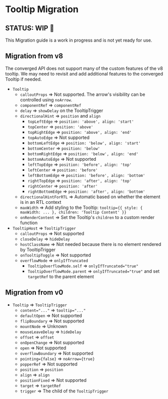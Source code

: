 # Tooltip Migration

## STATUS: WIP 🚧

This Migration guide is a work in progress and is not yet ready for use.

## Migration from v8

The converged API does not support many of the custom features of the v8 tooltip. We may need to revisit and add additional features to the converged Tooltip if needed.

- `Tooltip`
  - `calloutProps` => Not supported. The arrow's visibility can be controlled using `noArrow`.
  - `componentRef` => `componentRef`
  - `delay` => `showDelay` on the TooltipTrigger
  - `directionalHint` => `position` and `align`
    - `topLeftEdge` => `position: 'above', align: 'start'`
    - `topCenter` => `position: 'above'`
    - `topRightEdge` => `position: 'above', align: 'end'`
    - `topAutoEdge` => Not supported
    - `bottomLeftEdge` => `position: 'below', align: 'start'`
    - `bottomCenter` => `position: 'below'`
    - `bottomRightEdge` => `position: 'below', align: 'end'`
    - `bottomAutoEdge` => Not supported
    - `leftTopEdge` => `position: 'before', align: 'top'`
    - `leftCenter` => `position: 'before'`
    - `leftBottomEdge` => `position: 'before', align: 'bottom'`
    - `rightTopEdge` => `position: 'after', align: 'top'`
    - `rightCenter` => `position: 'after'`
    - `rightBottomEdge` => `position: 'after', align: 'bottom'`
  - `directionalHintForRTL` => Automatic based on whether the element is in an RTL context
  - `maxWidth` => Add styling to the Tooltip: `tooltip={{ style: { maxWidth: ... }, children: 'Tooltip Content' }}`
  - `onRenderContent` => Set the Tooltip's `children` to a custom render function
- `TooltipHost` => `TooltipTrigger`
  - `calloutProps` => Not supported
  - `closeDelay` => `hideDelay`
  - `hostClassName` => Not needed because there is no element rendered by TooltipTrigger
  - `onTooltipToggle` => Not supported
  - `overflowMode` => `onlyIfTruncated`
    - `TooltipOverflowMode.self` => `onlyIfTruncated="true"`
    - `TooltipOverflowMode.parent` => `onlyIfTruncated="true"` and set `targetRef` to the parent element

## Migration from v0

- `Tooltip` => `TooltipTrigger`
  - `content="..."` => `tooltip="..."`
  - `defaultOpen` => Not supported
  - `flipBoundary` => Not supported
  - `mountNode` => Unknown
  - `mouseLeaveDelay` => `hideDelay`
  - `offset` => `offset`
  - `onOpenChange` => Not supported
  - `open` => Not supported
  - `overflowBoundary` => Not supported
  - `pointing={false}` => `noArrow={true}`
  - `popperRef` => Not supported
  - `position` => `position`
  - `align` => `align`
  - `positionFixed` => Not supported
  - `target` => `targetRef`
  - `trigger` => The child of the `TooltipTrigger`

